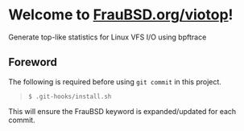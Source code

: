 [//]: # ($FrauBSD: viotop/README.md 2020-04-17 15:27:36 -0700 freebsdfrau $)

# Welcome to [FrauBSD.org/viotop](https://fraubsd.org/viotop)!

Generate top-like statistics for Linux VFS I/O using bpftrace

## Foreword

The following is required before using `git commit` in this project.

> `$ .git-hooks/install.sh`

This will ensure the FrauBSD keyword is expanded/updated for each commit.
